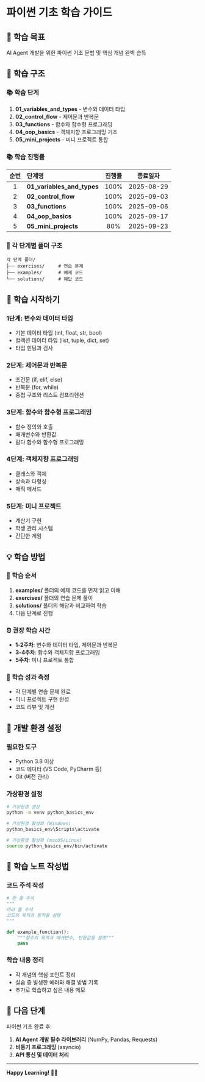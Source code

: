 # 파이썬 기초 학습 가이드

## 🎯 학습 목표
AI Agent 개발을 위한 파이썬 기초 문법 및 핵심 개념 완벽 습득

## 📁 학습 구조

### 📚 학습 단계
1. **01_variables_and_types** - 변수와 데이터 타입
2. **02_control_flow** - 제어문과 반복문
3. **03_functions** - 함수와 함수형 프로그래밍
4. **04_oop_basics** - 객체지향 프로그래밍 기초
5. **05_mini_projects** - 미니 프로젝트 통합 

### 📚 학습 진행률
|순번|단계명                          |진행률|종료일자|
|:-:|:----------------------------|:--:|:--------:|
| 1 |**01_variables_and_types**     |100%|2025-08-29|
| 2 |**02_control_flow**            |100%|2025-09-03|
| 3 |**03_functions**               |100%|2025-09-06|
| 4 |**04_oop_basics**              |100%|2025-09-17|
| 5 |**05_mini_projects**           |80%|2025-09-23|

### 📂 각 단계별 폴더 구조
```
각 단계 폴더/
├── exercises/     # 연습 문제
├── examples/      # 예제 코드
└── solutions/     # 해답 코드
```

## 🚀 학습 시작하기

### 1단계: 변수와 데이터 타입
- 기본 데이터 타입 (int, float, str, bool)
- 컬렉션 데이터 타입 (list, tuple, dict, set)
- 타입 힌팅과 검사

### 2단계: 제어문과 반복문
- 조건문 (if, elif, else)
- 반복문 (for, while)
- 중첩 구조와 리스트 컴프리헨션

### 3단계: 함수와 함수형 프로그래밍
- 함수 정의와 호출
- 매개변수와 반환값
- 람다 함수와 함수형 프로그래밍

### 4단계: 객체지향 프로그래밍
- 클래스와 객체
- 상속과 다형성
- 매직 메서드

### 5단계: 미니 프로젝트
- 계산기 구현
- 학생 관리 시스템
- 간단한 게임

## 💡 학습 방법

### 📖 학습 순서
1. **examples/** 폴더의 예제 코드를 먼저 읽고 이해
2. **exercises/** 폴더의 연습 문제 풀이
3. **solutions/** 폴더의 해답과 비교하여 학습
4. 다음 단계로 진행

### ⏰ 권장 학습 시간
- **1-2주차**: 변수와 데이터 타입, 제어문과 반복문
- **3-4주차**: 함수와 객체지향 프로그래밍
- **5주차**: 미니 프로젝트 통합

### 🎯 학습 성과 측정
- 각 단계별 연습 문제 완료
- 미니 프로젝트 구현 완성
- 코드 리뷰 및 개선

## 🔧 개발 환경 설정

### 필요한 도구
- Python 3.8 이상
- 코드 에디터 (VS Code, PyCharm 등)
- Git (버전 관리)

### 가상환경 설정
```bash
# 가상환경 생성
python -m venv python_basics_env

# 가상환경 활성화 (Windows)
python_basics_env\Scripts\activate

# 가상환경 활성화 (macOS/Linux)
source python_basics_env/bin/activate
```

## 📝 학습 노트 작성법

### 코드 주석 작성
```python
# 한 줄 주석
"""
여러 줄 주석
코드의 목적과 동작을 설명
"""

def example_function():
    """함수의 목적과 매개변수, 반환값을 설명"""
    pass
```

### 학습 내용 정리
- 각 개념의 핵심 포인트 정리
- 실습 중 발생한 에러와 해결 방법 기록
- 추가로 학습하고 싶은 내용 메모

## 🚀 다음 단계

파이썬 기초 완료 후:
1. **AI Agent 개발 필수 라이브러리** (NumPy, Pandas, Requests)
2. **비동기 프로그래밍** (asyncio)
3. **API 통신 및 데이터 처리**

---

**Happy Learning! 🐍✨**
